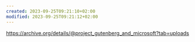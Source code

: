 ```yaml
---
created: 2023-09-25T09:21:10+02:00
modified: 2023-09-25T09:21:12+02:00
---
```


https://archive.org/details/@project_gutenberg_and_microsoft?tab=uploads
